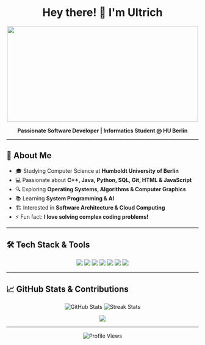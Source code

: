 <h1 align="center">Hey there! 👋 I'm Ultrich</h1>

<p align="center">
  <img src="https://media.giphy.com/media/qgQUggAC3Pfv687qPC/giphy.gif" width="500" height="250">
</p>

<p align="center">
  <b>Passionate Software Developer | Informatics Student @ HU Berlin</b>
</p>

---

## 🚀 About Me
- 🎓 Studying Computer Science at **Humboldt University of Berlin**
- 💻 Passionate about **C++, Java, Python, SQL, Git, HTML & JavaScript**
- 🔍 Exploring **Operating Systems, Algorithms & Computer Graphics**
- 📚 Learning **System Programming & AI**
- 🏗️ Interested in **Software Architecture & Cloud Computing**
- ⚡ Fun fact: **I love solving complex coding problems!**

---

## 🛠️ Tech Stack & Tools

<p align="center">
  <img src="https://img.shields.io/badge/C++-blue?style=for-the-badge&logo=c%2B%2B&logoColor=white"> 
  <img src="https://img.shields.io/badge/Java-red?style=for-the-badge&logo=java&logoColor=white">
  <img src="https://img.shields.io/badge/Python-yellow?style=for-the-badge&logo=python&logoColor=white">
  <img src="https://img.shields.io/badge/SQL-orange?style=for-the-badge&logo=postgresql&logoColor=white">
  <img src="https://img.shields.io/badge/Git-black?style=for-the-badge&logo=git&logoColor=white">
  <img src="https://img.shields.io/badge/HTML-orange?style=for-the-badge&logo=html5&logoColor=white">
  <img src="https://img.shields.io/badge/JavaScript-yellow?style=for-the-badge&logo=javascript&logoColor=white">
</p>

---

## 📈 GitHub Stats & Contributions
<p align="center">
  <img src="https://github-readme-stats.vercel.app/api?username=YOUR_GITHUB_USERNAME&show_icons=true&theme=dark" alt="GitHub Stats">
  <img src="https://github-readme-streak-stats.herokuapp.com/?user=YOUR_GITHUB_USERNAME&theme=dark" alt="Streak Stats">
</p>

<p align="center">
  <img src="https://github-profile-trophy.vercel.app/?username=Ultrich-ea2&theme=darkhub&no-frame=false&margin-w=24" />
</p>

---

<p align="center">
  <img src="https://komarev.com/ghpvc/?username=Ultrich-ea2&label=Profile%20Views&color=blue&style=flat" alt="Profile Views">
</p>

